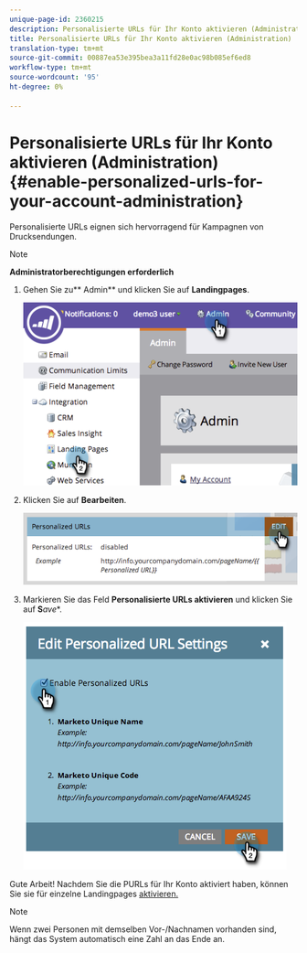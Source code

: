 ```yaml
---
unique-page-id: 2360215
description: Personalisierte URLs für Ihr Konto aktivieren (Administration) - Marketing Docs - Produktdokumentation
title: Personalisierte URLs für Ihr Konto aktivieren (Administration)
translation-type: tm+mt
source-git-commit: 00887ea53e395bea3a11fd28e0ac98b085ef6ed8
workflow-type: tm+mt
source-wordcount: '95'
ht-degree: 0%

---
```



# Personalisierte URLs für Ihr Konto aktivieren (Administration) {#enable-personalized-urls-for-your-account-administration}

Personalisierte URLs eignen sich hervorragend für Kampagnen von Drucksendungen.

>[!NOTE]
>
>**Administratorberechtigungen erforderlich**

1. Gehen Sie zu** Admin** und klicken Sie auf **Landingpages**.

   ![](assets/image2014-9-24-11-3a38-3a51.png)

1. Klicken Sie auf **Bearbeiten**.

   ![](assets/image2014-9-24-11-3a39-3a6.png)

1. Markieren Sie das Feld **Personalisierte URLs aktivieren** und klicken Sie auf **S***ave**.

   ![](assets/image2014-9-24-11-3a39-3a41.png)

Gute Arbeit! Nachdem Sie die PURLs für Ihr Konto aktiviert haben, können Sie sie für einzelne Landingpages [aktivieren.](../../../product-docs/demand-generation/landing-pages/personalizing-landing-pages/enable-personalized-urls-for-a-landing-page.md)

>[!NOTE]
>
>Wenn zwei Personen mit demselben Vor-/Nachnamen vorhanden sind, hängt das System automatisch eine Zahl an das Ende an.

